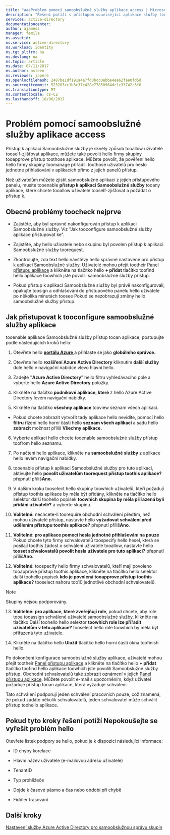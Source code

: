 ```yaml
---
title: "aaaProblem pomocí samoobslužné služby aplikace access | Microsoft Docs"
description: "Řešení potíží s přístupem související aplikace služby tooself problémy"
services: active-directory
documentationcenter: 
author: ajamess
manager: femila
ms.assetid: 
ms.service: active-directory
ms.workload: identity
ms.tgt_pltfrm: na
ms.devlang: na
ms.topic: article
ms.date: 07/11/2017
ms.author: asteen
ms.reviewer: japere
ms.openlocfilehash: 2487be1df191a4e7fd0bcc0ebbe4ea62fae0fd5d
ms.sourcegitcommit: 523283cc1b3c37c428e77850964dc1c33742c5f0
ms.translationtype: MT
ms.contentlocale: cs-CZ
ms.lasthandoff: 10/06/2017
---
```

# <a name="problem-using-self-service-application-access"></a>Problém pomocí samoobslužné služby aplikace access

Přístup k aplikaci Samoobslužné služby je skvělý způsob tooallow uživatelé tooself-zjišťovat aplikace, můžete také povolit hello firmy skupiny tooapprove přístup toothose aplikace. Můžete povolit, že pověření hello hello firmy skupiny toomanage přiřadili toothose uživatelů pro heslo jednotné přihlašování v aplikacích přímo z jejich panelů přístup.

Než uživatelům můžete zjistit samoobslužné aplikací z jejich přístupového panelu, musíte tooenable **přístup k aplikaci Samoobslužné služby** tooany aplikace, které chcete tooallow uživatelé tooself-zjišťovat a požádat o přístup k.

## <a name="general-issues-toocheck-first"></a>Obecné problémy toocheck nejprve

-   Zajistěte, aby byl správně nakonfigurován přístup k aplikaci Samoobslužné služby. Viz "Jak tooconfigure samoobslužné služby aplikace přistupovat ke".

-   Zajistěte, aby hello uživatele nebo skupinu byl povolen přístup k aplikaci Samoobslužné služby toorequest.

-   Zkontrolujte, zda text hello návštěvy hello správné nastavené pro přístup k aplikaci Samoobslužné služby. Uživatelé mohou přejít tootheir [Panel přístupu aplikace](https://myapps.microsoft.com/) a klikněte na tlačítko hello **+ přidat** tlačítko toofind hello aplikace toowhich jste povolili samoobslužné služby přístup.

-   Pokud přístup k aplikaci Samoobslužné služby byl právě nakonfigurovali, opakujte toosign a odhlašování do přístupového panelu hello uživatele po několika minutách toosee Pokud se nezobrazují změny hello samoobslužné služby přístup.

## <a name="how-tooconfigure-self-service-application-access"></a>Jak přistupovat k tooconfigure samoobslužné služby aplikace

tooenable aplikace Samoobslužné služby přístup tooan aplikace, postupujte podle následujících kroků hello:

1.  Otevřete hello [ **portálu Azure** ](https://portal.azure.com/) a přihlaste se jako **globálního správce.**

2.  Otevřete hello **rozšíření Azure Active Directory** kliknutím **další služby** dole hello v navigační nabídce vlevo hlavní hello.

3.  Zadejte **"Azure Active Directory**" hello filtru vyhledávacího pole a vyberte hello **Azure Active Directory** položky.

4.  Klikněte na tlačítko **podnikové aplikace, které** z hello Azure Active Directory levém navigační nabídky.

5.  Klikněte na tlačítko **všechny aplikace** tooview seznam všech aplikací.

  * Pokud chcete zobrazit vytvořit tady aplikace hello nevidíte, pomocí hello **filtru** řízení hello horní části hello **seznam všech aplikací** a sadu hello **zobrazit** možnost příliš **Všechny aplikace.**

6.  Vyberte aplikaci hello chcete tooenable samoobslužné služby přístup toofrom hello seznamu.

7.  Po načtení hello aplikace, klikněte na **samoobslužné služby** z aplikace hello levém navigační nabídky.

8.  tooenable přístup k aplikaci Samoobslužné služby pro tuto aplikaci, aktivujte hello **povolit uživatelům toorequest přístup toothis aplikace?** přepnutí příliš**Ano.**

9.  V dalším kroku tooselect hello skupiny toowhich uživatelů, kteří požadují přístup toothis aplikace by měla být přidány, klikněte na tlačítko hello selektor další toohello popisek **toowhich skupina by měla přiřazená byli přidáni uživatelé?** a vyberte skupinu.

10. **Volitelné:** nechcete-li toorequire obchodní schválení předtím, než mohou uživatelé přístup, nastavte hello **vyžadovat schválení před udělením přístupu toothis aplikace?** přepnutí příliš**Ano**.

11. **Volitelné: pro aplikace pomocí hesla jednotné přihlašování na pouze** Pokud chcete tyto firmy schvalovatelů toospecify hello hesel, která se posílají toothis žádost o schválení uživatelé tooallow, nastavte hello **tooset schvalovatelů povolit hesla uživatele pro tuto aplikaci?**  přepnutí příliš**Ano**.

12. **Volitelné:** toospecify hello firmy schvalovatelů, kteří mají povoleno tooapprove přístup toothis aplikace, klikněte na tlačítko hello selektor další toohello popisek **kdo je povolená tooapprove přístup toothis aplikace?** tooselect nahoru too10 jednotlivé obchodní schvalovatelů.

 >[!NOTE]
 > Skupiny nejsou podporovány.
 >
 >

13. **Volitelné:** **pro aplikace, které zveřejňují role**, pokud chcete, aby role tooa tooassign schválené uživatelé samoobslužné služby, klikněte na tlačítko Další toohello hello selektor **toowhich role lze přiřadit uživatelům v této aplikace?**  tooselect hello role toowhich by měla být přiřazená tyto uživatele.

14. Klikněte na tlačítko hello **Uložit** tlačítko hello horní části okna toofinish hello.

Po dokončení konfigurace samoobslužné služby aplikace, uživatelé mohou přejít tootheir [Panel přístupu aplikace](https://myapps.microsoft.com/) a klikněte na tlačítko hello **+ přidat** tlačítko toofind hello aplikace toowhich jste povolili Samoobslužné služby přístup. Obchodní schvalovatelů také zobrazit oznámení v jejich [Panel přístupu aplikace](https://myapps.microsoft.com/). Můžete povolit e-mail s upozorněním, když uživatel požaduje přístup tooan aplikace, která vyžaduje schválení. 

Tato schválení podporují jeden schválení pracovních pouze, což znamená, že pokud zadáte několik schvalovatelů, jeden schvalovatel může schválit přístup toohello aplikace.

## <a name="if-these-troubleshooting-steps-do-not-resolve-hello-issue"></a>Pokud tyto kroky řešení potíží Nepokoušejte se vyřešit problém hello 

Otevřete lístek podpory se hello, pokud je k dispozici následující informace:

-   ID chyby korelace

-   Hlavní název uživatele (e-mailovou adresu uživatele)

-   TenantID

-   Typ prohlížeče

-   Dojde k časové pásmo a čas nebo období při chybě

-   Fiddler trasování

## <a name="next-steps"></a>Další kroky
[Nastavení služby Azure Active Directory pro samoobslužnou správu skupin](active-directory-accessmanagement-self-service-group-management.md)
